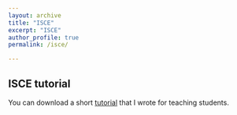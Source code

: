 ```yaml
---
layout: archive
title: "ISCE"
excerpt: "ISCE"
author_profile: true
permalink: /isce/

---
```

## **ISCE tutorial**

You can download a short [tutorial](https://www.overleaf.com/read/shtkqpdjpghj) that I wrote for teaching students.

